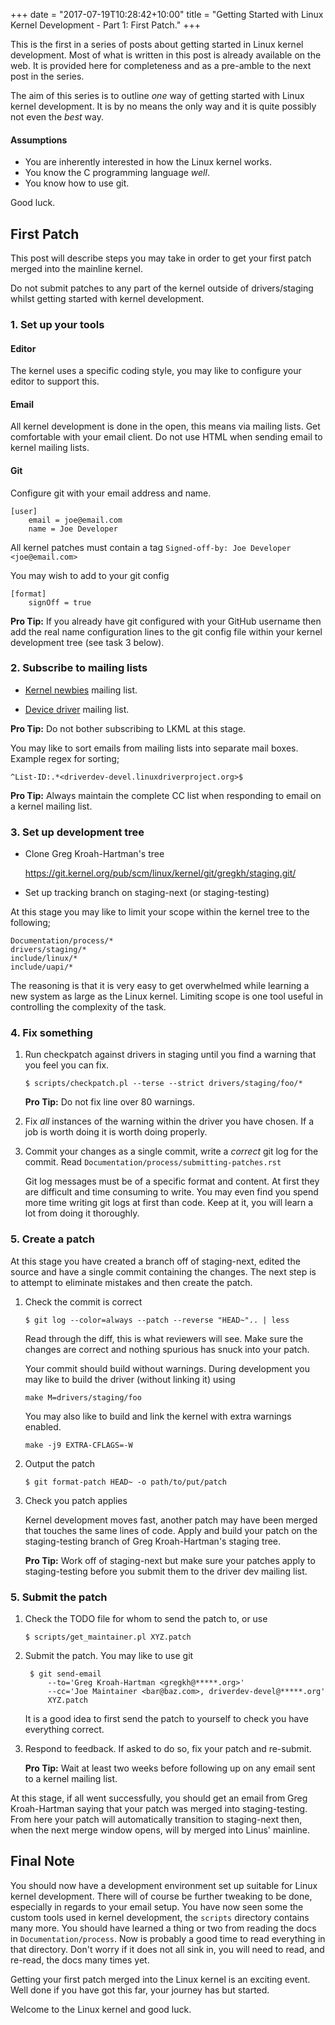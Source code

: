 +++
date = "2017-07-19T10:28:42+10:00"
title = "Getting Started with Linux Kernel Development - Part 1: First Patch."
+++

This is the first in a series of posts about getting started in Linux
kernel development. Most of what is written in this post is already
available on the web. It is provided here for completeness and as a pre-amble to the next post in the series.

<!--more-->

The aim of this series is to outline *one* way of getting started with
Linux kernel development. It is by no means the only way and it is
quite possibly not even the *best* way.

#### Assumptions

- You are inherently interested in how the Linux kernel works.
- You know the C programming language *well*.
- You know how to use git.

Good luck.


## First Patch

This post will describe steps you may take in order to get your first
patch merged into the mainline kernel.

Do not submit patches to any part of the kernel outside of
drivers/staging whilst getting started with kernel development.

### 1. Set up your tools

#### Editor

The kernel uses a specific coding style, you may like to configure
your editor to support this. 

#### Email

All kernel development is done in the open, this means via mailing
lists. Get comfortable with your email client. Do not use HTML when
sending email to kernel mailing lists.

#### Git

Configure git with your email address and name.

	[user]
		email = joe@email.com
		name = Joe Developer

All kernel patches must contain a tag `Signed-off-by: Joe Developer <joe@email.com>`
  

	

You may wish to add to your git config

    [format]
        signOff = true

**Pro Tip:** If you already have git configured with your GitHub username
then add the real name configuration lines to the git config file
within your kernel development tree (see task 3 below).
                
### 2. Subscribe to mailing lists

- [Kernel newbies](https://lists.kernelnewbies.org/mailman/listinfo/kernelnewbies) mailing list.

- [Device driver](http://driverdev.linuxdriverproject.org/mailman/listinfo/driverdev-devel)
  mailing list.

**Pro Tip:** Do not bother subscribing to LKML at this stage.

You may like to sort emails from mailing lists into
separate mail boxes. Example regex for sorting;

	^List-ID:.*<driverdev-devel.linuxdriverproject.org>$

**Pro Tip:** Always maintain the complete CC list when responding to email
on a kernel mailing list.
        
### 3. Set up development tree

- Clone Greg Kroah-Hartman's tree  

     https://git.kernel.org/pub/scm/linux/kernel/git/gregkh/staging.git/

- Set up tracking branch on staging-next (or staging-testing)


At this stage you may like to limit your scope within the kernel tree to the following;  

    Documentation/process/*  
    drivers/staging/*  
    include/linux/*  
    include/uapi/*  

The reasoning is that it is very easy to get overwhelmed while
learning a new system as large as the Linux kernel. Limiting scope is
one tool useful in controlling the complexity of the task.

### 4. Fix something

1. Run checkpatch against drivers in staging until you find a warning
that you feel you can fix. 

    `$ scripts/checkpatch.pl --terse --strict drivers/staging/foo/*`

    **Pro Tip:** Do not fix line over 80 warnings.

2. Fix *all* instances of the warning within the driver you have
chosen. If a job is worth doing it is worth doing properly.

3. Commit your changes as a single commit, write a *correct* git log
   for the commit. Read `Documentation/process/submitting-patches.rst`
	    
    Git log messages must be of a specific format and content. At
first they are difficult and time consuming to write. You may even
find you spend more time writing git logs at first than code. Keep
at it, you will learn a lot from doing it thoroughly.
 
### 5. Create a patch

At this stage you have created a branch off of staging-next, edited
the source and have a single commit containing the changes. The next
step is to attempt to eliminate mistakes and then create the patch.

1. Check the commit is correct

    `$ git log --color=always --patch --reverse "HEAD~".. | less`

    Read through the diff, this is what reviewers will see. Make sure the
    changes are correct and nothing spurious has snuck into your patch.

    Your commit should build without warnings. During development you may
    like to build the driver (without linking it) using

    `make M=drivers/staging/foo`

    You may also like to build and link the kernel with extra warnings enabled.

    `make -j9 EXTRA-CFLAGS=-W`

2. Output the patch

    `$ git format-patch HEAD~ -o path/to/put/patch`

3. Check you patch applies

    Kernel development moves fast, another patch may have been merged that
    touches the same lines of code. Apply and build your patch on the
    staging-testing branch of Greg Kroah-Hartman's staging tree.

    **Pro Tip:** Work off of staging-next but make sure your patches apply
    to staging-testing before you submit them to the driver dev mailing list.

### 5. Submit the patch

1. Check the TODO file for whom to send the patch to, or use

    `$ scripts/get_maintainer.pl XYZ.patch`

2. Submit the patch. You may like to use git

        $ git send-email
            --to='Greg Kroah-Hartman <gregkh@*****.org>'
            --cc='Joe Maintainer <bar@baz.com>, driverdev-devel@*****.org'
            XYZ.patch

    It is a good idea to first send the patch to yourself to check you
    have everything correct.
    
3. Respond to feedback. If asked to do so, fix your patch and
   re-submit.

    **Pro Tip:** Wait at least two weeks before following up on any email
    sent to a kernel mailing list.

At this stage, if all went successfully, you should get an email from
Greg Kroah-Hartman saying that your patch was merged into
staging-testing. From here your patch will automatically transition to
staging-next then, when the next merge window opens, will by merged into
Linus' mainline.

## Final Note

You should now have a development environment set up suitable for
Linux kernel development. There will of course be further tweaking to
be done, especially in regards to your email setup. You have now seen some the
custom tools used in kernel development, the `scripts` directory
contains many more. You should have learned a thing or two from reading the docs in
`Documentation/process`. Now is probably a good time to read
everything in that directory. Don't worry if it does not all sink in,
you will need to read, and re-read, the docs many times yet.

Getting your first patch merged into the Linux kernel is an exciting
event. Well done if you have got this far, your journey has but
started.

Welcome to the Linux kernel and good luck.

